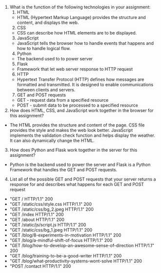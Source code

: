 1. What is the function of the following technologies in your assignment:
   1. HTML
    - HTML (Hypertext Markup Language) provides the structure and content, and displays the web.
   2. CSS
    - CSS can describe how HTML elements are to be displayed.
   3. JavaScript
    - JavaScript tells the browser how to handle events that happens and how to handle logical flow.
   4. Python
    - The backend used to to power server
   5. Flask
    - Framework that let web server response to HTTP request
   6. HTTP
    - Hypertext Transfer Protocol (HTTP) defines how messages are formatted and transmitted. It is designed to enable communications between clients and servers.
   7. GET and POST requests
    - GET - request data from a specified resource
    - POST - submit data to be processed to a specified resource
2. How does HTML, CSS, and JavaScript work together in the browser for this assignment?
  - The HTML provides the structure and content of the page. CSS file provides the style and makes the web look better. JavaScript implements the validation check function and helps display the weather. It can also dynamically change the HTML.

3. How does Python and Flask work together in the server for this assignment?
  - Python is the backend used to power the server and Flask is a Python Framework that handles the GET and POST requests.

4. List all of the possible GET and POST requests that your server returns a response for and describes what happens for each GET and POST request
  - "GET / HTTP/1.1" 200
  - "GET /static/css/style.css HTTP/1.1" 200
  - "GET /static/css/bg_2.jpeg HTTP/1.1" 200
  - "GET /index HTTP/1.1" 200
  - "GET /about HTTP/1.1" 200
  - "GET /static/js/script.js HTTP/1.1" 200
  - "GET /static/css/bg_1.jpeg HTTP/1.1" 200
  - "GET /blog/8-experiments-in-motivation HTTP/1.1" 200
  - "GET /blog/a-mindful-shift-of-focus HTTP/1.1" 200
  - "GET /blog/how-to-develop-an-awesome-sense-of-direction HTTP/1.1" 200
  - "GET /blog/training-to-be-a-good-writer HTTP/1.1" 200
  - "GET /blog/what-productivity-systems-wont-solve HTTP/1.1" 200
  - "POST /contact HTTP/1.1" 200
